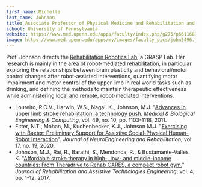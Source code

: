```yaml
---
first_name: Michelle 
last_name: Johnson
title: Associate Professor of Physical Medicine and Rehabilitation and Associate Professor of Bioengineering
school: University of Pennsylvania
website: https://www.med.upenn.edu/apps/faculty/index.php/g275/p6611681
image: https://www.med.upenn.edu/apps/my/images/faculty_pics/john5496.jpg
---
```

Prof. Johnson directs the [Rehabilitation Robotics Lab](https://www.med.upenn.edu/rehabilitation-robotics-lab/), a GRASP Lab. Her research is mainly in the area of robot-mediated rehabilitation, in particular exploring the relationships between brain plasticity and behavioral/motor control changes after robot-assisted interventions, quantifying motor impairment and motor control of the upper limb in real world tasks such as drinking, and defining the methods to maintain therapeutic effectiveness while administering local and remote, robot-mediated interventions.
* Loureiro, R.C.V., Harwin, W.S., Nagai, K., Johnson, M.J. "[Advances in upper limb stroke rehabilitation: a technology push](https://link.springer.com/article/10.1007/s11517-011-0797-0). _Medical & Biological Engineering & Computing_, vol. 49, no. 10, pp. 1103-1118, 2011.
* Fitter, N.T., Mohan, M., Kuchenbecker, K.J., Johnson M.J. "[Exercising with Baxter: Preliminary Support for Assistive Social-Physical Human-Robot Interaction](https://jneuroengrehab.biomedcentral.com/articles/10.1186/s12984-020-0642-5)". _Journal of NeuroEngineering and Rehabilitation_, vol. 17, no. 19, 2020.
* Johnson, M.J., Rai, R., Barathi, S., Mendonca, R., & Bustamante-Valles, K. "[Affordable stroke therapy in high-, low- and middle-income countries: From Theradrive to Rehab CARES, a compact robot gym.](https://doi.org/10.1177/2055668317708732)" _Journal of Rehabilitation and Assistive Technologies Engineering_, vol. 4, pp. 1-12, 2017.
